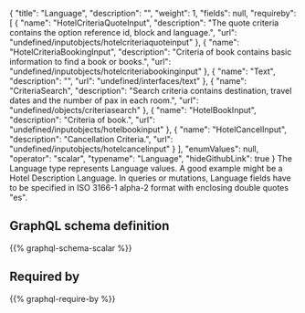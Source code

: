 {
  "title": "Language",
  "description": "",
  "weight": 1,
  "fields": null,
  "requireby": [
    {
      "name": "HotelCriteriaQuoteInput",
      "description": "The quote criteria contains the option reference id, block and language.",
      "url": "undefined/inputobjects/hotelcriteriaquoteinput"
    },
    {
      "name": "HotelCriteriaBookingInput",
      "description": "Criteria of book contains basic information to find a book or books.",
      "url": "undefined/inputobjects/hotelcriteriabookinginput"
    },
    {
      "name": "Text",
      "description": "",
      "url": "undefined/interfaces/text"
    },
    {
      "name": "CriteriaSearch",
      "description": "Search criteria contains destination, travel dates and the number of pax in each room.",
      "url": "undefined/objects/criteriasearch"
    },
    {
      "name": "HotelBookInput",
      "description": "Criteria of book.",
      "url": "undefined/inputobjects/hotelbookinput"
    },
    {
      "name": "HotelCancelInput",
      "description": "Cancellation Criteria.",
      "url": "undefined/inputobjects/hotelcancelinput"
    }
  ],
  "enumValues": null,
  "operator": "scalar",
  "typename": "Language",
  "hideGithubLink": true
}
The Language type represents Language values. A good example might be a Hotel Description Language.
In queries or mutations, Language fields have to be specified in ISO 3166-1 alpha-2 format with enclosing double quotes "es".
## GraphQL schema definition

{{% graphql-schema-scalar %}}

## Required by

{{% graphql-require-by %}}

